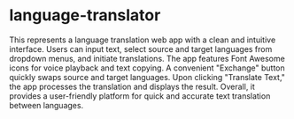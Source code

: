 # language-translator
This represents a language translation web app with a clean and intuitive interface. Users can input text, select source and target languages from dropdown menus, and initiate translations. The app features Font Awesome icons for voice playback and text copying. A convenient "Exchange" button quickly swaps source and target languages. Upon clicking "Translate Text," the app processes the translation and displays the result. Overall, it provides a user-friendly platform for quick and accurate text translation between languages.
